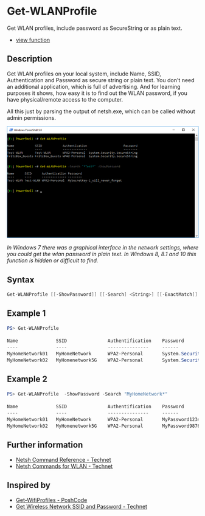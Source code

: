 # Get-WLANProfile

Get WLAN profiles, include password as SecureString or as plain text.

* [view function](https://github.com/BornToBeRoot/PowerShell/blob/master/Module/LazyAdmin/Functions/Get-WLANProfile.ps1)

## Description

Get WLAN profiles on your local system, include Name, SSID, Authentication and Password as secure string or plain text. You don't need an additional application, which is full of advertising. And for learning purposes it shows, how easy it is to find out the WLAN password, if you have physical/remote access to the computer. 

All this just by parsing the output of netsh.exe, which can be called without admin permissions.  

![Screenshot](Images/Get-WLANProfile.png?raw=true "Get-WLANProfile")

_In Windows 7 there was a graphical interface in the network settings, where you could get the wlan password in plain text. In Windows 8, 8.1 and 10 this function is hidden or difficult to find._

## Syntax

```powershell
Get-WLANProfile [[-ShowPassword]] [[-Search] <String>] [[-ExactMatch]] [<CommonParameters>]
```

## Example 1

```powershell
PS> Get-WLANProfile											

Name              SSID               Authentification    Password
----              ----               ---------------     ------
MyHomeNetwork01   MyHomeNetwork      WPA2-Personal       System.Security.SecureString
MyHomeNetwork02   MyHomenetwork5G    WPA2-Personal       System.Security.SecureString
```

## Example 2

```powershell
PS> Get-WLANProfile  -ShowPassword -Search "MyHomeNetwork*"			

Name              SSID               Authentification    Password
----              ----               ---------------     ------
MyHomeNetwork01   MyHomeNetwork      WPA2-Personal       MyPassword123456789
MyHomeNetwork02   MyHomenetwork5G    WPA2-Personal       MyPassword987654321
```

## Further information

* [Netsh Command Reference - Technet](https://technet.microsoft.com/en-us/library/cc754516(v=ws.10).aspx)
* [Netsh Commands for WLAN - Technet](https://technet.microsoft.com/en-US/library/cc755301(v=ws.10).aspx)

## Inspired by

* [Get-WifiProfiles - PoshCode](http://poshcode.org/4520)
* [Get Wireless Network SSID and Password - Technet](https://blogs.technet.microsoft.com/heyscriptingguy/2015/11/23/get-wireless-network-ssid-and-password-with-powershell/)
